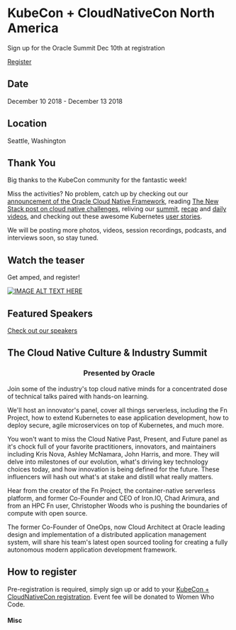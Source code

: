 # KubeCon + CloudNativeCon North America

Sign up for the Oracle Summit Dec 10th at registration

[Register](https://sched.co/ITVR)

## Date

December 10 2018 - December 13 2018

## Location

Seattle, Washington

## Thank You

Big thanks to the KubeCon community for the fantastic week!

Miss the activities? No problem, catch up by checking out our [announcement of
the Oracle Cloud Native
Framework](https://blogs.oracle.com/cloudnative/announcing-oracle-cloud-native-framework-at-kubecon-north-america-2018),
reading [The New Stack post on cloud native
challenges](https://thenewstack.io/3-cloud-native-challenges-to-address-now-culture-code-and-cloud/),
reliving our
[summit](https://blogs.oracle.com/cloudnative/cloud-native-past%2c-present%2c-and-future-from-the-oracle-cloud-native-summit-at-kubeconcloudnativecon),
[recap](https://blogs.oracle.com/cloudnative/kubecon-2018-cloud-native-recaps-and-highlights)
and [daily
videos](https://www.youtube.com/playlist?list=PLPIzp-E1msrZn36gtzlo2wV3tf4aDOEpD),
and checking out these awesome Kubernetes [user
stories](https://blogs.oracle.com/cloudnative/kubernetes-momentum-grows-on-oracle-cloud-with-new-user-stories).

We will be posting more photos, videos, session recordings, podcasts, and
interviews soon, so stay tuned.

## Watch the teaser

Get amped, and register!

[![IMAGE ALT TEXT HERE](https://img.youtube.com/vi/Dj6aYLdvch8/0.jpg)](https://www.youtube.com/watch?v=Dj6aYLdvch8)

[//]: # (module_video:https://www.youtube.com/watch?v=Dj6aYLdvch8)

## Featured Speakers

[Check out our speakers](speakers.md)

## The Cloud Native Culture & Industry Summit

<h3 style="text-align: center;">Presented by Oracle</h3>

Join some of the industry's top cloud native minds for a concentrated dose of
technical talks paired with hands-on learning.

We'll host an innovator's panel, cover all things serverless, including the Fn
Project, how to extend Kubernetes to ease application development, how to
deploy secure, agile microservices on top of Kubernetes, and much more.

You won't want to miss the Cloud Native Past, Present, and Future panel as it's
chock full of your favorite practitioners, innovators, and maintainers
including Kris Nova, Ashley McNamara, John Harris, and more. They will delve
into milestones of our evolution, what's driving key technology choices today,
and how innovation is being defined for the future. These influencers will hash
out what's at stake and distill what really matters.

Hear from the creator of the Fn Project, the container-native serverless
platform, and former Co-Founder and CEO of Iron.IO, Chad Arimura, and from an
HPC Fn user, Christopher Woods who is pushing the boundaries of compute with
open source.

The former Co-Founder of OneOps, now Cloud Architect at Oracle leading design
and implementation of a distributed application management system, will share
his team's latest open sourced tooling for creating a fully autonomous modern
application development framework.

## How to register

Pre-registration is required, simply sign up or add to your [KubeCon + CloudNativeCon registration](https://www.regonline.com/KCNA2018?_ga=2.97918175.1934848703.1539979200-631312331.1508361175).
Event fee will be donated to Women Who Code.

#### Misc

[//]: # (bgImage:../../../images/event_banners/large_auditorium3_lg.jpg)
